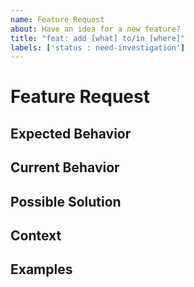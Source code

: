 ```yaml
---
name: Feature Request
about: Have an idea for a new feature?
title: "feat: add [what] to/in [where]"
labels: ['status : need-investigation']
---
```


<!---
Thanks for filing an issue! Before you submit, please read the following:

Search open/closed issues before submitting. Someone may have requested the same feature before.
-->

# Feature Request
<!--- Provide a general summary of the feature here -->

## Expected Behavior
<!--- Tell us how the feature should work -->

## Current Behavior
<!--- Explain how the feature would alter/enhance current behavior -->

## Possible Solution
<!--- Ideas how to implement this feature -->
<!--- What implementation solution would be ideal for you? -->

## Context
<!--- What are you trying to accomplish? -->
<!--- How has not having this feature affected you? -->
<!--- What alternatives have you considered? -->

## Examples
<!-- Examples help us understand the requested feature better -->
<!-- Attach screenshots or images if they would add detail to your request -->